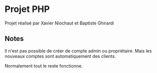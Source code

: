 # Projet PHP
Projet réalisé par Xavier Niochaut et Baptiste Ghirardi

## Notes
Il n'est pas possible de créer de compte admin ou propriétaire.
Mais les nouveaux comptes sont automatiquement des clients.

Normalement tout le reste fonctionne.